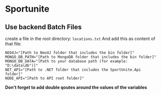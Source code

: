 # Sportunite

## Use backend Batch Files

create a file in the root directory: `locations.txt`
And add this as content of that file:
```
NEO4J="[Path to Neo4J folder that includes the bin folder]"
MONGO_DB_PATH="[Path to MongoDB folder that includes the bin folder]"
MONGO_DB_DATA="[Path to your database path (for example: "D:\data\db")]"
NET_API="[Path to .NET folder that includes the SportUnite.Api folder]"
NODE_API="[Path to API root folder]"
```

**Don't forget to add double qoutes around the values of the variables**
